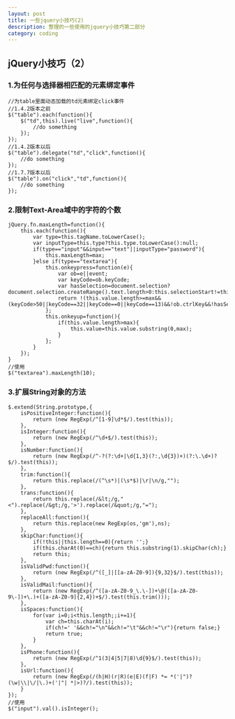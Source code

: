```yaml
---
layout: post
title: 一些jquery小技巧(2)
description: 整理的一些使用的jquery小技巧第二部分
category: coding
---
```


## jQuery小技巧（2）

### 1.为任何与选择器相匹配的元素绑定事件

    //为table里面动态加载的td元素绑定click事件
    //1.4.2版本之前
    $("table").each(function(){
        $("td",this).live("live",function(){
            //do something
        });
    });
    //1.4.2版本以后
    $("table").delegate("td","click",function(){
        //do something
    });
    //1.7.7版本以后
    $("table").on("click","td",function(){
        //do something
    });

### 2.限制Text-Area域中的字符的个数

    jQuery.fn.maxLength=function(){
        this.each(function(){
            var type=this.tagName.toLowerCase();
            var inputType=this.type?this.type.toLowerCase():null;
            if(type=="input"&&input=="text"||inputType="password"){
                this.maxLength=max;
            }else if(type=="textarea"){
                this.onkeypress=function(e){
                    var ob=e||event;
                    var keyCode=ob.keyCode;
                    var hasSelection=document.selection?document.selection.createRange().text.length>0:this.selectionStart!=this.selectionEnd;
                    return !(this.value.length>=max&&(keyCode>50||keyCode==32||keyCode==0||keyCode==13)&&!ob.ctrlKey&&!hasSelection);
                };
                this.onkeyup=function(){
                    if(this.value.length>max){
                        this.value=this.value.substring(0,max);
                    }
                };
            }
        });
    }
    //使用
    $("textarea").maxLength(10);

### 3.扩展String对象的方法

    $.extend(String.prototype,{
        isPositiveInteger:function(){
            return (new RegExp(/^[1-9]\d*$/).test(this));
        },
        isInteger:function(){
            return (new RegExp(/^\d+$/).test(this));
        },
        isNumber:function(){
            return (new RegExp(/^-?(?:\d+|\d{1,3}(?:,\d{3})+)(?:\.\d+)?$/).test(this));
        },
        trim:function(){
            return this.replace(/(^\s*)|(\s*$)|\r|\n/g,"");
        },
        trans:function(){
            return this.replace(/&lt;/g,"<").replace(/&gt;/g,'>').replace(/&quot;/g,"=");
        },
        replaceAll:function(){
            return this.replace(new RegExp(os,'gm'),ns);
        },
        skipChar:function(){
            if(!this||this.length==0){return '';}
            if(this.charAt(0)==ch){return this.substring(1).skipChar(ch);}
            return this;
        },
        isValidPwd:function(){
            return (new RegExp(/^([_]|[[a-zA-Z0-9]){9,32}$/).test(this));
        },
        isValidMail:function(){
            return (new RegExp(/^([a-zA-Z0-9_\.\-])+\@(([a-zA-Z0-9\-])+\.)+([a-zA-Z0-9]{2,4})+$/).test(this.trim()));
        },
        isSpaces:function(){
            for(var i=0;i<this.length;;i+=1){
                var ch=this.charAt(i);
                if(ch!=' '&&ch!="\n"&&ch!="\t"&&ch!="\r"){return false;}
                return true;
            }
        },
        isPhone:function(){
            return (new RegExp(/^1(3|4|5|7|8)\d{9}$/).test(this));
        },
        isUrl:function(){
            return (new RegExp(/(h|H)(r|R)(e|E)(f|F) *= *('|")?(\w|\\|\/|\.)+('|"| *|>)?/).test(this));
        }
    });
    //使用
    $("input").val().isInteger();